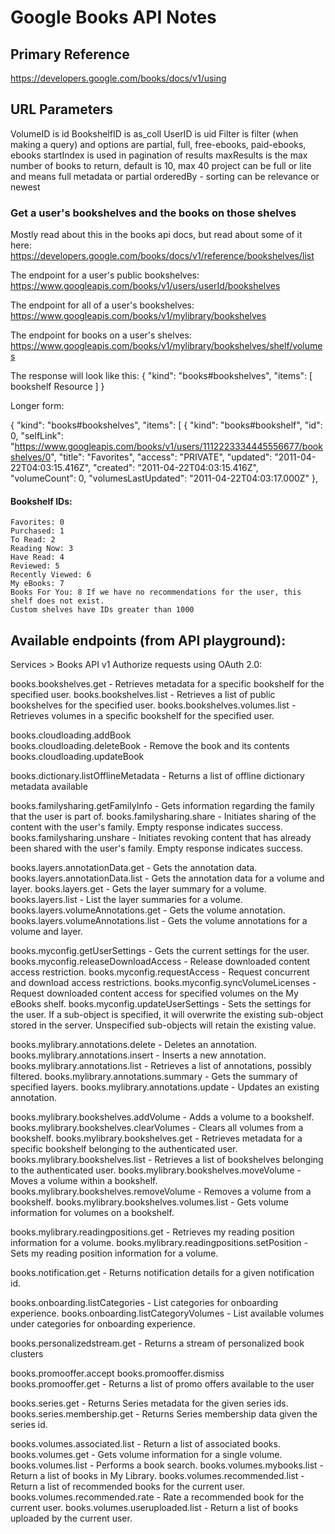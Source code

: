 # Google Books API Notes

## Primary Reference
https://developers.google.com/books/docs/v1/using

## URL Parameters

VolumeID is id
BookshelfID is as_coll
UserID is uid
Filter is filter (when making a query) and options are partial, full, free-ebooks, paid-ebooks, ebooks
startIndex is used in pagination of results
maxResults is the max number of books to return, default is 10, max 40
project can be full or lite and means full metadata or partial
orderedBy - sorting can be relevance or newest

### Get a user's bookshelves and the books on those shelves
Mostly read about this in the books api docs, but read about some of it here: https://developers.google.com/books/docs/v1/reference/bookshelves/list

The endpoint for a user's public bookshelves:
https://www.googleapis.com/books/v1/users/userId/bookshelves

The endpoint for all of a user's bookshelves:
https://www.googleapis.com/books/v1/mylibrary/bookshelves

The endpoint for books on a user's shelves:
https://www.googleapis.com/books/v1/mylibrary/bookshelves/shelf/volumes

The response will look like this:
    {
        "kind": "books#bookshelves",
        "items": [
          bookshelf Resource
        ]
     }

Longer form:

{
 "kind": "books#bookshelves",
 "items": [
  {
   "kind": "books#bookshelf",
   "id": 0,
   "selfLink": "https://www.googleapis.com/books/v1/users/1112223334445556677/bookshelves/0",
   "title": "Favorites",
   "access": "PRIVATE",
   "updated": "2011-04-22T04:03:15.416Z",
   "created": "2011-04-22T04:03:15.416Z",
   "volumeCount": 0,
   "volumesLastUpdated": "2011-04-22T04:03:17.000Z"
  },

#### Bookshelf IDs:
    Favorites: 0
    Purchased: 1
    To Read: 2
    Reading Now: 3
    Have Read: 4
    Reviewed: 5
    Recently Viewed: 6
    My eBooks: 7
    Books For You: 8 If we have no recommendations for the user, this shelf does not exist.
    Custom shelves have IDs greater than 1000

## Available endpoints (from API playground):
Services > Books API v1
Authorize requests using OAuth 2.0:

books.bookshelves.get - Retrieves metadata for a specific bookshelf for the specified user.
books.bookshelves.list - Retrieves a list of public bookshelves for the specified user.
books.bookshelves.volumes.list - Retrieves volumes in a specific bookshelf for the specified user.

books.cloudloading.addBook	
books.cloudloading.deleteBook - Remove the book and its contents
books.cloudloading.updateBook	

books.dictionary.listOfflineMetadata - Returns a list of offline dictionary metadata available

books.familysharing.getFamilyInfo - Gets information regarding the family that the user is part of.
books.familysharing.share - Initiates sharing of the content with the user's family. Empty response indicates success.
books.familysharing.unshare	- Initiates revoking content that has already been shared with the user's family. Empty response indicates success.

books.layers.annotationData.get	- Gets the annotation data.
books.layers.annotationData.list - Gets the annotation data for a volume and layer.
books.layers.get - Gets the layer summary for a volume.
books.layers.list - List the layer summaries for a volume.
books.layers.volumeAnnotations.get - Gets the volume annotation.
books.layers.volumeAnnotations.list	- Gets the volume annotations for a volume and layer.

books.myconfig.getUserSettings - Gets the current settings for the user.
books.myconfig.releaseDownloadAccess - Release downloaded content access restriction.
books.myconfig.requestAccess - Request concurrent and download access restrictions.
books.myconfig.syncVolumeLicenses - Request downloaded content access for specified volumes on the My eBooks shelf.
books.myconfig.updateUserSettings - Sets the settings for the user. If a sub-object is specified, it will overwrite the existing sub-object stored in the server. Unspecified sub-objects will retain the existing value.

books.mylibrary.annotations.delete - Deletes an annotation.
books.mylibrary.annotations.insert - Inserts a new annotation.
books.mylibrary.annotations.list - Retrieves a list of annotations, possibly filtered.
books.mylibrary.annotations.summary	- Gets the summary of specified layers.
books.mylibrary.annotations.update	- Updates an existing annotation.

books.mylibrary.bookshelves.addVolume - Adds a volume to a bookshelf.
books.mylibrary.bookshelves.clearVolumes - Clears all volumes from a bookshelf.
books.mylibrary.bookshelves.get	- Retrieves metadata for a specific bookshelf belonging to the authenticated user.
books.mylibrary.bookshelves.list - Retrieves a list of bookshelves belonging to the authenticated user.
books.mylibrary.bookshelves.moveVolume - Moves a volume within a bookshelf.
books.mylibrary.bookshelves.removeVolume - Removes a volume from a bookshelf.
books.mylibrary.bookshelves.volumes.list - Gets volume information for volumes on a bookshelf.

books.mylibrary.readingpositions.get - Retrieves my reading position information for a volume.
books.mylibrary.readingpositions.setPosition - Sets my reading position information for a volume.

books.notification.get - Returns notification details for a given notification id.

books.onboarding.listCategories	- List categories for onboarding experience.
books.onboarding.listCategoryVolumes - List available volumes under categories for onboarding experience.

books.personalizedstream.get - Returns a stream of personalized book clusters

books.promooffer.accept	
books.promooffer.dismiss	
books.promooffer.get - Returns a list of promo offers available to the user

books.series.get - Returns Series metadata for the given series ids.
books.series.membership.get	- Returns Series membership data given the series id.

books.volumes.associated.list - Return a list of associated books.
books.volumes.get - Gets volume information for a single volume.
books.volumes.list - Performs a book search.
books.volumes.mybooks.list	- Return a list of books in My Library.
books.volumes.recommended.list - Return a list of recommended books for the current user.
books.volumes.recommended.rate - Rate a recommended book for the current user.
books.volumes.useruploaded.list	- Return a list of books uploaded by the current user.